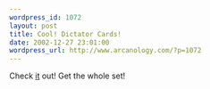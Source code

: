 ```yaml
--- 
wordpress_id: 1072
layout: post
title: Cool! Dictator Cards!
date: 2002-12-27 23:01:00
wordpress_url: http://www.arcanology.com/?p=1072
---
```

Check <a href="http://alexanderband.jegergud.dk/diktator/d2/index.htm">it</a> out! Get the whole set!